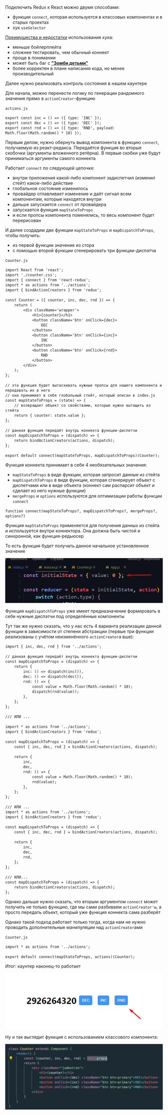 
Подключить Redux к React можно двумя способами:
- функция `connect`, которая используется в классовых компонентах и в старых проектах 
- хук `useSelector`

[Преимущества и недостатки](https://www.samdawson.dev/article/react-redux-use-selector-vs-connect) использования хука:
- меньше бойлерплейта
- сложнее тестировать, чем обычный коннект
- проще в понимании
- может быть баг с [**"Зомби детьми"**](https://vadim-budarin.medium.com/react-%D0%BF%D0%BE%D0%BD%D1%8F%D1%82%D0%BD%D0%BE-%D0%BE-zombie-children-and-stale-props-d31247ea08)
- более корректен в плане написания кода, но менее производительный

Далее нужно реализовать контроль состояния в нашем каунтере

Для начала, можно перенести логику по генерации рандомного значения прямо в `actionCreator`-функцию 

`actions.js`
```JS
export const inc = () => ({ type: 'INC' });
export const dec = () => ({ type: 'DEC' });
export const rnd = () => ({ type: 'RND', payload: Math.floor(Math.random() * 10) });
```

Первым делом, нужно обернуть вывод компонента в функцию `connect`, получаемую из реакт-редакса. Передаётся функция во вторые скобочки (аргументы вложенного ретёрна). В первые скобки уже будут приниматься аргументы самого коннекта

Работает `connect` по следующей цепочке:
- внутри приложения какой-либо компонент задиспетчил (изменил стейт) какое-либо действие
-  глобальное состояние изменилось
- провайдер отлавливает изменение и даёт сигнал всем компонентам, которые находятся внутри
- дальше запускается `connect` от провайдера
- запускается функция `mapStateToProps`
- и если пропсы компонента поменялись, то весь компонент будет перерисован

И далее создадим две функции `mapStateToProps` и `mapDispatchToProps`, чтобы получить:
- из первой функции значение из стора
- с помощью второй функции сгенерировать три функции-диспэтча

`Counter.js`
```JS
import React from 'react';
import './counter.css';
import { connect } from 'react-redux';
import * as actions from '../actions';
import { bindActionCreators } from 'redux';

const Counter = ({ counter, inc, dec, rnd }) => {
	return (
		<div className='wrapper'>
			<h1>{counter}</h1>
			<button className='btn' onClick={dec}>
				DEC
			</button>
			<button className='btn' onClick={inc}>
				INC
			</button>
			<button className='btn' onClick={rnd}>
				RND
			</button>
		</div>
	);
};

// эта функция будет вытаскивать нужные пропсы для нашего компонента и передавать их в него
// она принимает в себя глобальный стейт, который описан в index.js
const mapStateToProps = (state) => {
	// возвращает объект со свойствами, которые нужно вытащить из стейта
	return { counter: state.value };
};

// данная функция передаёт внутрь коннекта функции-диспетчи
const mapDispatchToProps = (dispatch) => {
	return bindActionCreators(actions, dispatch);
};

export default connect(mapStateToProps, mapDispatchToProps)(Counter);
```

Функция коннекта принимает в себя 4 необязательных значения:
- `mapStateToProps` в виде функции, которая запросит данные из стейта
- `mapDispatchToProps` в виде функции, которая сгенерирует объект с диспетчами или в виде объекта (коннект сам распарсит объект и сделает из него нужные функции)
- `mergeProps` и `options` используются для оптимизации работы функции `connect`

```JS
function connect(mapStateToProps?, mapDispatchToProps?, mergeProps?, options?)
```

Функция `mapStateToProps` применяется для получения данных из стейта и используется внутри коннектора. Она должна быть чистой и синхронной, как функция-редьюсер

То есть функция будет получать данное начальное установленное значение

![](_png/Pasted%20image%2020230319103748.png)

Функция `mapDispatchToProps` уже имеет предназначение формировать в себе нужные диспэтчи под определённые компоненты

Тут так же нужно сказать, что у нас есть 4 варианта реализации данной функции в зависимости от степени абстракции (первые три функции реализованы с учётом неизменённого `actionCreator`а вше):

```JS
import { inc, dec, rnd } from '../actions';

// данная функция передаёт внутрь коннекта функции-диспетчи
const mapDispatchToProps = (dispatch) => {
	return {
		inc: () => dispatch(inc()),
		dec: () => dispatch(dec()),
		rnd: () => {
			const value = Math.floor(Math.random() * 10);
			dispatch(rnd(value));
		},
	};
};

/// ИЛИ ...

import * as actions from '../actions';
import { bindActionCreators } from 'redux';

const mapDispatchToProps = (dispatch) => {
	const { inc, dec, rnd } = bindActionCreators(actions, dispatch);

	return {
		inc,
		dec,
		rnd: () => {
			const value = Math.floor(Math.random() * 10);
			rnd(value);
		},
	};
};

/// ИЛИ ...
import * as actions from '../actions';
import { bindActionCreators } from 'redux';

const mapDispatchToProps = (dispatch) => {
	const { inc, dec, rnd } = bindActionCreators(actions, dispatch);

	return {
		inc,
		dec,
		rnd,
	};
};

/// ИЛИ...
const mapDispatchToProps = (dispatch) => {
	return bindActionCreators(actions, dispatch);
};
```

Однако дальше нужно сказать, что вторым аргументом `connect` может получить не только функцию, где мы сами разбиваем `actionCreator'ы`, а просто передать объект, который уже функция коннекта сама разберёт

Однако такой подход работает только тогда, когда нам не нужно проводить дополнительные манипуляции над `actionCreator`ами

`Counter.js`
```JS
import * as actions from '../actions';

export default connect(mapStateToProps, actions)(Counter);
```

Итог: каунтер наконец-то работает

![](_png/Pasted%20image%2020230319111532.png)

Ну и так выглядит функция с использованием классового компонента:

![](_png/Pasted%20image%2020230319112822.png)





